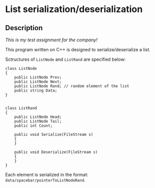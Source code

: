 # List serialization/deserialization
## Description

*This is my test assignment for the company!*

This program written on C++ is designed to serialize/deserialize a list. 

Sctructures of `ListNode` and `ListRand` are specified below:

	class ListNode
	{
		public ListNode Prev;
		public ListNode Next;
		public ListNode Rand; // random element of the list
		public string Data;
	}


	class ListRand
	{
		public ListNode Head;
		public ListNode Tail;
		public int Count;

		public void Serialize(FileStream s)
		{
		}

		public void Deserialize(FileStream s)
		{
		}
	}


Each element is serialized in the format: `data/spacebar/pointerToListNodeRand`. 
